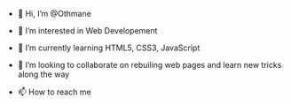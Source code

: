 - 👋 Hi, I’m @Othmane
- 👀 I’m interested in Web Developement
- 🌱 I’m currently learning HTML5, CSS3, JavaScript
- 💞️ I’m looking to collaborate on rebuiling web pages and learn new tricks along the way

- 📫 How to reach me 


<!---
Othmane/Othmane is a ✨ special ✨ repository because its `README.md` (this file) appears on your GitHub profile.
You can click the Preview link to take a look at your changes.
--->
